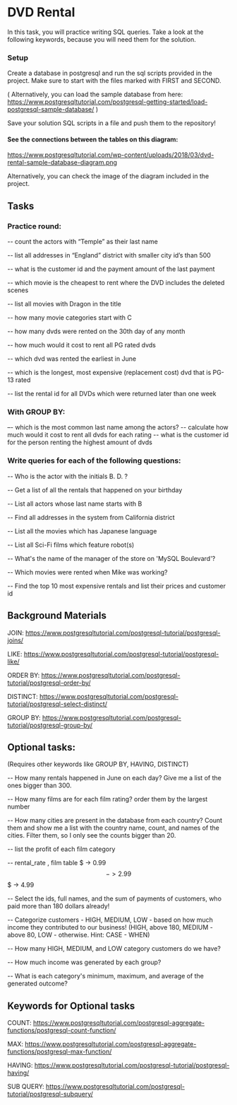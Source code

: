 # DVD Rental

In this task, you will practice writing SQL queries. Take a look at the following keywords, because you will need them
for the solution.

### Setup
Create a database in postgresql and run the sql scripts provided in the project. Make sure to start with the files marked with FIRST and SECOND.

( Alternatively, you can load the sample database from here:
https://www.postgresqltutorial.com/postgresql-getting-started/load-postgresql-sample-database/ )

Save your solution SQL scripts in a file and push them to the repository!

#### See the connections between the tables on this diagram:
https://www.postgresqltutorial.com/wp-content/uploads/2018/03/dvd-rental-sample-database-diagram.png

Alternatively, you can check the image of the diagram included in the project.

## Tasks

### Practice round:

-- count the actors with “Temple” as their last name

-- list all addresses in “England” district with smaller city id’s than 500

-- what is the customer id and the payment amount of the last payment

-- which movie is the cheapest to rent where the DVD includes the deleted scenes

-- list all movies with Dragon in the title

-- how many movie categories start with C

-- how many dvds were rented on the 30th day of any month

-- how much would it cost to rent all PG rated dvds

-- which dvd was rented the earliest in June

-- which is the longest, most expensive (replacement cost) dvd that is PG-13 rated

-- list the rental id for all DVDs which were returned later than one week

### With GROUP BY:

–- which is the most common last name among the actors?
-- calculate how much would it cost to rent all dvds for each rating
-- what is the customer id for the person renting the highest amount of dvds

### Write queries for each of the following questions:

-- Who is the actor with the initials B. D. ?

-- Get a list of all the rentals that happened on your birthday

-- List all actors whose last name starts with B

-- Find all addresses in the system from California district

-- List all the movies which has Japanese language

-- List all Sci-Fi films which feature robot(s)

-- What's the name of the manager of the store on 'MySQL Boulevard'?

-- Which movies were rented when Mike was working?

-- Find the top 10 most expensive rentals and list their prices and customer id

## Background Materials

JOIN: https://www.postgresqltutorial.com/postgresql-tutorial/postgresql-joins/

LIKE: https://www.postgresqltutorial.com/postgresql-tutorial/postgresql-like/

ORDER BY: https://www.postgresqltutorial.com/postgresql-tutorial/postgresql-order-by/

DISTINCT: https://www.postgresqltutorial.com/postgresql-tutorial/postgresql-select-distinct/

GROUP BY: https://www.postgresqltutorial.com/postgresql-tutorial/postgresql-group-by/

## Optional tasks:

(Requires other keywords like GROUP BY, HAVING, DISTINCT)

-- How many rentals happened in June on each day? Give me a list of the ones bigger than 300.

-- How many films are for each film rating? order them by the largest number

-- How many cities are present in the database from each country?
Count them and show me a list with the country name, count, and names of the cities.
Filter them, so I only see the counts bigger than 20.

-- list the profit of each film category

-- rental_rate , film table
$ -> 0.99
$$ -> 2.99
$$$ -> 4.99

-- Select the ids, full names, and the sum of payments of customers, who paid more than 180 dollars already!

-- Categorize customers - HIGH, MEDIUM, LOW - based on how much income they contributed to our business!
(HIGH, above 180, MEDIUM - above 80, LOW - otherwise. Hint: CASE - WHEN)

-- How many HIGH, MEDIUM, and LOW category customers do we have?

-- How much income was generated by each group?

-- What is each category's minimum, maximum, and average of the generated outcome?

## Keywords for Optional tasks

COUNT: https://www.postgresqltutorial.com/postgresql-aggregate-functions/postgresql-count-function/

MAX: https://www.postgresqltutorial.com/postgresql-aggregate-functions/postgresql-max-function/

HAVING: https://www.postgresqltutorial.com/postgresql-tutorial/postgresql-having/

SUB QUERY: https://www.postgresqltutorial.com/postgresql-tutorial/postgresql-subquery/
